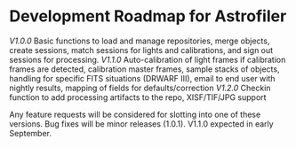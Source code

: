 # Development Roadmap for Astrofiler

*V1.0.0*  Basic functions to load and manage repositories, merge objects, create sessions, match sessions for lights and calibrations, and sign out sessions for processing.
*V1.1.0*  Auto-calibration of light frames if calibration frames are detected, calibration master frames, sample stacks of objects, handling for specific FITS situations (DRWARF III), email to end user with nightly results, mapping of fields for defaults/correction
*V1.2.0*  Checkin function to add processing artifacts to the repo, XISF/TIF/JPG support

Any feature requests will be considered for slotting into one of these versions. Bug fixes will be minor releases (1.0.1). V1.1.0 expected in early September.